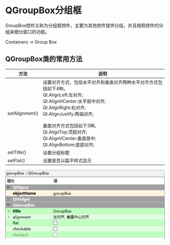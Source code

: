 # QGroupBox分组框

GroupBox控件又称为分组框控件，主要为其他控件提供分组，并且按照控件的分组来细分窗口的功能。

Containers -> Group Box

## QGroupBox类的常用方法

| **方法**       | **说明**                                                     |
| -------------- | ------------------------------------------------------------ |
| setAlignment() | 设置对齐方式，包括水平对齐和垂直对齐两种水平对齐方式包括如下4种。<br/>Qt.AlignLeft:左对齐;<br/>Qt.AlignHCenter:水平居中对齐;<br/>Qt.AlignRight:右对齐;<br/>Qt.AlignJustify:两端对齐;<br/><br/>垂直对齐方式包括如下3种。<br/>Qt.AlignTop:顶部对齐;<br/>Qt.AlignVCenter:垂直居中;<br/>Qt.AlignBottom:底部对齐; |
| setTitle()     | 设置分组标题                                                 |
| setFlat()      | 设置是否以扁平样式显示                                       |

![alt text](image-28.png)